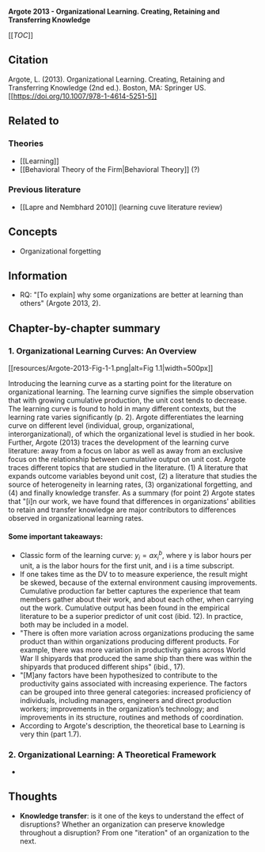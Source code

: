 **Argote 2013 - Organizational Learning. Creating, Retaining and Transferring Knowledge**

[[_TOC_]]

## Citation
Argote, L. (2013). Organizational Learning. Creating, Retaining and Transferring Knowledge (2nd ed.). Boston, MA: Springer US. [[https://doi.org/10.1007/978-1-4614-5251-5]]

## Related to

### Theories
* [[Learning]] 
* [[Behavioral Theory of the Firm|Behavioral Theory]] (?)

### Previous literature
* [[Lapre and Nembhard 2010]] (learning cuve literature review)

## Concepts
* Organizational forgetting

## Information
* RQ: "[To explain] why some organizations are better at learning than others" (Argote 2013, 2).

## Chapter-by-chapter summary

### 1. Organizational Learning Curves: An Overview

[[resources/Argote-2013-Fig-1-1.png|alt=Fig 1.1|width=500px]]

Introducing the learning curve as a starting point for the literature on organizational learning. The learning curve signifies the simple observation that with growing cumulative production, the unit cost tends to decrease. The learning curve is found to hold in many different contexts, but the learning rate varies significantly (p. 2). Argote differentiates the learning curve on different level (individual, group, organizational, interorganizational), of which the organizational level is studied in her book. Further, Argote (2013) traces the development of the learning curve literature: away from a focus on labor as well as away from an exclusive focus on the relationship between cumulative output on unit cost. Argote traces different topics that are studied in the literature. (1) A literature that expands outcome variables beyond unit cost, (2) a literature that studies the source of heterogeneity in learning rates, (3) organizational forgetting, and (4) and finally knowledge transfer. As a summary (for point 2) Argote states that "[i]n our work, we have found that differences in organizations' abilities to retain and transfer knowledge are major contributors to differences observed in organizational learning rates.

#### Some important takeaways:
* Classic form of the learning curve: $y_i = ax^b_i$, where y is labor hours per unit, a is the labor hours for the first unit, and i is a time subscript.
* If one takes time as the DV to to measure experience, the result might be skewed, because of the external environment causing improvements. Cumulative production far better captures the experience that team members gather about their work, and about each other, when carrying out the work. Cumulative output has been found in the empirical literature to be a superior predictor of unit cost (ibid. 12). In practice, both may be included in a model.
* "There is often more variation across organizations producing the same product than within organizations producing different products. For example, there was more variation in productivity gains across World War II shipyards that produced the same ship than there was within the shipyards that produced different ships" (ibid., 17).
* "[M]any factors have been hypothesized to contribute to the productivity gains associated with increasing experience. The factors can be grouped into three general categories: increased proficiency of individuals, including managers, engineers and direct production workers; improvements in the organization’s technology; and improvements in its structure, routines and methods of coordination.
* According to Argote's description, the theoretical base to Learning is very thin (part 1.7).

### 2. Organizational Learning: A Theoretical Framework
* 

## Thoughts
* **Knowledge transfer**: is it one of the keys to understand the effect of disruptions? Whether an organization can preserve knowledge throughout a disruption? From one "iteration" of an organization to the next.